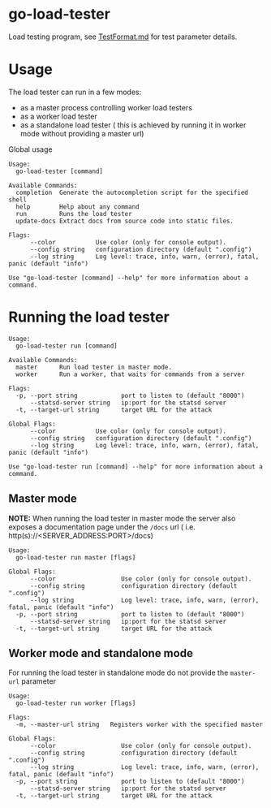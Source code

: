 # go-load-tester

Load testing program, see [TestFormat.md](docs/TestFormat.md) for test parameter details.
# Usage

The load tester can run in a few modes:
* as a master process controlling worker load testers
* as a worker load tester
* as a standalone load tester ( this is achieved by running it in worker mode without providing a master url)

Global usage

```
Usage:
  go-load-tester [command]

Available Commands:
  completion  Generate the autocompletion script for the specified shell
  help        Help about any command
  run         Runs the load tester
  update-docs Extract docs from source code into static files.

Flags:
      --color           Use color (only for console output).
      --config string   configuration directory (default ".config")
      --log string      Log level: trace, info, warn, (error), fatal, panic (default "info")

Use "go-load-tester [command] --help" for more information about a command.

```

# Running the load tester

```
Usage:
  go-load-tester run [command]

Available Commands:
  master      Run load tester in master mode.
  worker      Run a worker, that waits for commands from a server

Flags:
  -p, --port string            port to listen to (default "8000")
      --statsd-server string   ip:port for the statsd server
  -t, --target-url string      target URL for the attack

Global Flags:
      --color           Use color (only for console output).
      --config string   configuration directory (default ".config")
      --log string      Log level: trace, info, warn, (error), fatal, panic (default "info")

Use "go-load-tester run [command] --help" for more information about a command.

```

## Master mode

**NOTE:** When running the load tester in master mode the server also exposes a documentation page under
the `/docs` url ( i.e. http(s)://<SERVER_ADDRESS:PORT>/docs) 

```
Usage:
  go-load-tester run master [flags]

Global Flags:
      --color                  Use color (only for console output).
      --config string          configuration directory (default ".config")
      --log string             Log level: trace, info, warn, (error), fatal, panic (default "info")
  -p, --port string            port to listen to (default "8000")
      --statsd-server string   ip:port for the statsd server
  -t, --target-url string      target URL for the attack

```

## Worker mode and standalone mode

For running the load tester in standalone mode do not provide the `master-url` parameter

```
Usage:
  go-load-tester run worker [flags]

Flags:
  -m, --master-url string   Registers worker with the specified master

Global Flags:
      --color                  Use color (only for console output).
      --config string          configuration directory (default ".config")
      --log string             Log level: trace, info, warn, (error), fatal, panic (default "info")
  -p, --port string            port to listen to (default "8000")
      --statsd-server string   ip:port for the statsd server
  -t, --target-url string      target URL for the attack

```